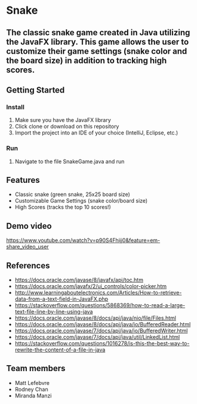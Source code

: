 # Snake
## The classic snake game created in Java utilizing the JavaFX library. This game allows the user to customize their game settings (snake color and the board size) in addition to tracking high scores.

## Getting Started 
### Install
1. Make sure you have the JavaFX library
2. Click clone or download on this repository
3. Import the project into an IDE of your choice (IntelliJ, Eclipse, etc.)
### Run 
1. Navigate to the file SnakeGame.java and run

## Features 
- Classic snake (green snake, 25x25 board size)
- Customizable Game Settings (snake color/board size)
- High Scores (tracks the top 10 scores!)

## Demo video 
https://www.youtube.com/watch?v=p90S4Fhijj0&feature=em-share_video_user

## References 
- https://docs.oracle.com/javase/8/javafx/api/toc.htm
- https://docs.oracle.com/javafx/2/ui_controls/color-picker.htm
- http://www.learningaboutelectronics.com/Articles/How-to-retrieve-data-from-a-text-field-in-JavaFX.php
- https://stackoverflow.com/questions/5868369/how-to-read-a-large-text-file-line-by-line-using-java
- https://docs.oracle.com/javase/8/docs/api/java/nio/file/Files.html
- https://docs.oracle.com/javase/8/docs/api/java/io/BufferedReader.html
- https://docs.oracle.com/javase/7/docs/api/java/io/BufferedWriter.html
- https://docs.oracle.com/javase/7/docs/api/java/util/LinkedList.html
- https://stackoverflow.com/questions/1016278/is-this-the-best-way-to-rewrite-the-content-of-a-file-in-java

## Team members
- Matt Lefebvre
- Rodney Chan
- Miranda Manzi
